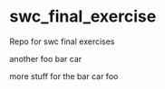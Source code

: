 swc_final_exercise
==================

Repo for swc final exercises

another foo bar car

more stuff for the bar car foo
